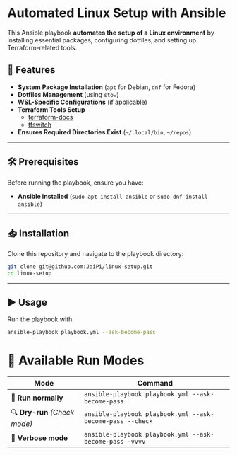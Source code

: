 # Automated Linux Setup with Ansible

This Ansible playbook **automates the setup of a Linux environment** by installing essential packages, configuring dotfiles, and setting up Terraform-related tools.

## 🚀 Features
- **System Package Installation** (`apt` for Debian, `dnf` for Fedora)
- **Dotfiles Management** (using `stow`)
- **WSL-Specific Configurations** (if applicable)
- **Terraform Tools Setup**
  - [terraform-docs](https://terraform-docs.io/)
  - [tfswitch](https://tfswitch.warrensbox.com/)
- **Ensures Required Directories Exist** (`~/.local/bin`, `~/repos`)

---

## 🛠️ **Prerequisites**
Before running the playbook, ensure you have:
- **Ansible installed** (`sudo apt install ansible` or `sudo dnf install ansible`)

---

## 📥 **Installation**
Clone this repository and navigate to the playbook directory:
```sh
git clone git@github.com:JaiPi/linux-setup.git
cd linux-setup
```

---

## ▶️ Usage
Run the playbook with:

```sh
ansible-playbook playbook.yml --ask-become-pass
```

# 📌 Available Run Modes

| **Mode**           | **Command**                                             |
|--------------------|---------------------------------------------------------|
| 🏃 **Run normally** | `ansible-playbook playbook.yml --ask-become-pass`       |
| 🔍 **Dry-run** *(Check mode)* | `ansible-playbook playbook.yml --ask-become-pass --check` |
| 🔧 **Verbose mode** | `ansible-playbook playbook.yml --ask-become-pass -vvvv` |

